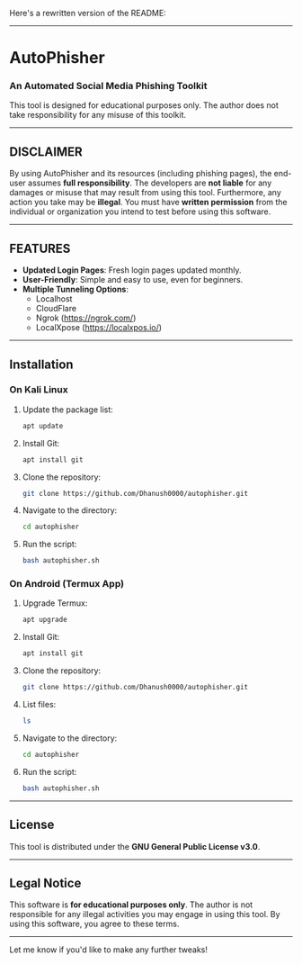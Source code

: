 Here's a rewritten version of the README:

---

# AutoPhisher

### An Automated Social Media Phishing Toolkit

This tool is designed for educational purposes only. The author does not take responsibility for any misuse of this toolkit.

---

## DISCLAIMER

By using AutoPhisher and its resources (including phishing pages), the end-user assumes **full responsibility**. The developers are **not liable** for any damages or misuse that may result from using this tool. Furthermore, any action you take may be **illegal**. You must have **written permission** from the individual or organization you intend to test before using this software.

---

## FEATURES

- **Updated Login Pages**: Fresh login pages updated monthly.
- **User-Friendly**: Simple and easy to use, even for beginners.
- **Multiple Tunneling Options**:
    - Localhost
    - CloudFlare
    - Ngrok (https://ngrok.com/)
    - LocalXpose (https://localxpos.io/)

---

## Installation

### On Kali Linux

1. Update the package list:
   ```bash
   apt update
   ```

2. Install Git:
   ```bash
   apt install git
   ```

3. Clone the repository:
   ```bash
   git clone https://github.com/Dhanush0000/autophisher.git
   ```

4. Navigate to the directory:
   ```bash
   cd autophisher
   ```

5. Run the script:
   ```bash
   bash autophisher.sh
   ```

### On Android (Termux App)

1. Upgrade Termux:
   ```bash
   apt upgrade
   ```

2. Install Git:
   ```bash
   apt install git
   ```

3. Clone the repository:
   ```bash
   git clone https://github.com/Dhanush0000/autophisher.git
   ```

4. List files:
   ```bash
   ls
   ```

5. Navigate to the directory:
   ```bash
   cd autophisher
   ```

6. Run the script:
   ```bash
   bash autophisher.sh
   ```

---

## License

This tool is distributed under the **GNU General Public License v3.0**.

---

## Legal Notice

This software is **for educational purposes only**. The author is not responsible for any illegal activities you may engage in using this tool. By using this software, you agree to these terms.

---


Let me know if you'd like to make any further tweaks!